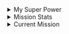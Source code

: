 
<details>
<summary>My Super Power</summary>
<br>
I am a Fullstack Developer.
<br><br>

Kindly click on the tech stack logo to view the mini-projects.
<br><br>
  <a href="https://github.com/ElvisMw/Projects/tree/main/Bash">
    <img height="30" src="https://img.shields.io/badge/Shell-ff0000?style=plastic&logo=gnu-bash&logoColor=000000" alt="Bash">
  </a>
  <a href="https://github.com/ElvisMw/Projects/tree/main/Python">
    <img height="30" src="https://img.shields.io/badge/Python-ffff00?style=plastic&logo=python&logoColor=000000" alt="Python">
  </a>
  <a href="https://github.com/ElvisMw/Projects/tree/main/JavaScript">
    <img height="30" src="https://img.shields.io/badge/JavaScript-black?style=plastic&logo=javascript&logoColor=white" alt="JavaScript">
  </a>
  <a href="https://github.com/ElvisMw/Projects/tree/main/HTML">
    <img height="30" src="https://img.shields.io/badge/HTML-ffff00?style=plastic&logo=html5&logoColor=000000" alt="HTML">
  </a>
  <a href="https://github.com/ElvisMw/Projects/tree/main/CSS">
    <img height="30" src="https://img.shields.io/badge/CSS-blue?style=plastic&logo=css3&logoColor=black" alt="CSS">
  </a>
  <a href="https://github.com/ElvisMw/Projects/tree/main/C">
    <img height="30" src="https://img.shields.io/badge/C-orange?style=plastic&logo=c&logoColor=000000" alt="C">
  </a>
  <a href="https://github.com/ElvisMw/Projects/tree/main/Django">
    <img height="30" src="https://img.shields.io/badge/Django-darkgreen?style=plastic&logo=django&logoColor=000000" alt="Django">
  <br><br>
</a>
</ul>
<hr>
</details>
<details>
  <summary>Mission Stats</summary>
<a href="https://github.com/ElvisMw/github-readme-stats">
  <img height=200 align="center" src="https://github-readme-stats.vercel.app/api?username=ElvisMw&show_icons=true&theme=transparent&include_all_commits=true&text_color=ffffff&title_color=ffffff&rank_icon=github&cache_seconds=2160"/>
</a>

<a href="https://github.com/ElvisMw/convoychat">
  <img height=200 align="center" src="https://github-readme-stats.vercel.app/api/top-langs?username=ElvisMw&layout=compact&langs_count=8&card_width=320true&theme=transparent&include_all_commits=true&text_color=ffffff&title_color=ffffff"/>
</a>
<hr style= "border-top: 1px solid white;">
</details>
<details>
  <summary>Current Mission</summary>

  <div align="center">
    <img src="gif/shakee.gif" alt="duty" width="467" height="200" style="border: 2px solid white; border-radius: 5px;">
  </div>
</details>
